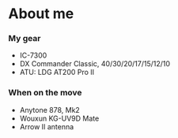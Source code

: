 # About me


### My gear

- IC-7300
- DX Commander Classic, 40/30/20/17/15/12/10
- ATU: LDG AT200 Pro II

### When on the move

- Anytone 878, Mk2
- Wouxun KG-UV9D Mate
- Arrow II antenna

